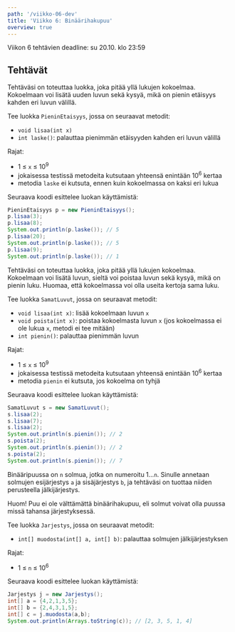 ```yaml
---
path: '/viikko-06-dev'
title: 'Viikko 6: Binäärihakupuu'
overview: true
---
```


Viikon 6 tehtävien deadline: su 20.10. klo 23:59

## Tehtävät

<quiz id="4cf466c6-7340-4f94-9584-48891a4fb9fc"></quiz>

<programming-exercise name='2. Pienin etäisyys' tmcname='viikko06-Viikko06Tehtava2'>

Tehtäväsi on toteuttaa luokka,
joka pitää yllä lukujen kokoelmaa.
Kokoelmaan voi lisätä uuden luvun sekä kysyä,
mikä on pienin etäisyys kahden eri luvun välillä.

Tee luokka `PieninEtaisyys`, jossa on seuraavat metodit:

* `void lisaa(int x)`
* `int laske()`: palauttaa pienimmän etäisyyden kahden eri luvun välillä

Rajat:

- 1 &le; `x` &le; 10<sup>9</sup>
- jokaisessa testissä metodeita kutsutaan yhteensä enintään 10<sup>6</sup> kertaa
- metodia `laske` ei kutsuta, ennen kuin kokoelmassa on kaksi eri lukua

Seuraava koodi esittelee luokan käyttämistä:

```java
PieninEtaisyys p = new PieninEtaisyys();
p.lisaa(3);
p.lisaa(8);
System.out.println(p.laske()); // 5
p.lisaa(20);
System.out.println(p.laske()); // 5
p.lisaa(9);
System.out.println(p.laske()); // 1
```

</programming-exercise>

<programming-exercise name='3. Samat luvut' tmcname='viikko06-Viikko06Tehtava3'>

Tehtäväsi on toteuttaa luokka, joka pitää yllä lukujen kokoelmaa.
Kokoelmaan voi lisätä luvun, sieltä voi poistaa luvun sekä kysyä,
mikä on pienin luku.
Huomaa, että kokoelmassa voi olla useita kertoja sama luku.

Tee luokka `SamatLuvut`, jossa on seuraavat metodit:

* `void lisaa(int x)`: lisää kokoelmaan luvun `x`
* `void poista(int x)`: poistaa kokoelmasta luvun `x`
  (jos kokoelmassa ei ole lukua `x`, metodi ei tee mitään)
* `int pienin()`: palauttaa pienimmän luvun

Rajat:

- 1 &le; `x` &le; 10<sup>9</sup>
- jokaisessa testissä metodeita kutsutaan yhteensä enintään 10<sup>6</sup> kertaa
- metodia `pienin` ei kutsuta, jos kokoelma on tyhjä

Seuraava koodi esittelee luokan käyttämistä:

```java
SamatLuvut s = new SamatLuvut();
s.lisaa(2);
s.lisaa(7);
s.lisaa(2);
System.out.println(s.pienin()); // 2
s.poista(2);
System.out.println(s.pienin()); // 2
s.poista(2);
System.out.println(s.pienin()); // 7
```

</programming-exercise>

<quiz id="bec51703-97ea-46a0-9b4d-fc2dee87a94f"></quiz>

<quiz id="b288be2e-8e2c-408b-91c3-ec0145481ec2"></quiz>

<programming-exercise name='6. Järjestys' tmcname='viikko06-Viikko06Tehtava6'>

Binääripuussa on `n` solmua, jotka on numeroitu 1...`n`.
Sinulle annetaan solmujen esijärjestys `a` ja sisäjärjestys `b`,
ja tehtäväsi on tuottaa niiden perusteella jälkijärjestys.

Huom! Puu ei ole välttämättä binäärihakupuu,
eli solmut voivat olla puussa missä tahansa järjestyksessä.

Tee luokka `Jarjestys`, jossa on seuraavat metodit:

* `int[] muodosta(int[] a, int[] b)`: palauttaa solmujen jälkijärjestyksen

Rajat:

- 1 &le; `n` &le; 10<sup>6</sup>

Seuraava koodi esittelee luokan käyttämistä:

```java
Jarjestys j = new Jarjestys();
int[] a = {4,2,1,3,5};
int[] b = {2,4,3,1,5};
int[] c = j.muodosta(a,b);
System.out.println(Arrays.toString(c)); // [2, 3, 5, 1, 4]
```

</programming-exercise>
